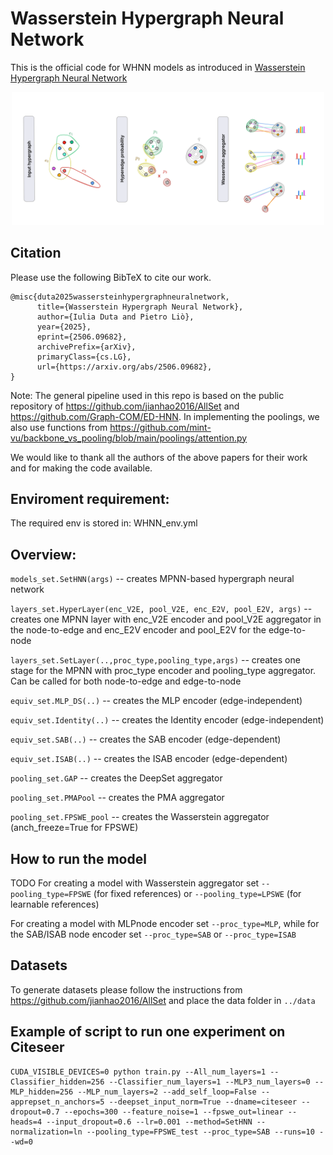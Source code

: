 # Wasserstein Hypergraph Neural Network

This is the official code for WHNN models as introduced in [Wasserstein Hypergraph Neural Network](https://arxiv.org/abs/2506.09682)

<div align="center">
  <img src="WHNN.png" width="500px" />
</div>


## Citation
Please use the following BibTeX to cite our work.
```
@misc{duta2025wassersteinhypergraphneuralnetwork,
      title={Wasserstein Hypergraph Neural Network}, 
      author={Iulia Duta and Pietro Liò},
      year={2025},
      eprint={2506.09682},
      archivePrefix={arXiv},
      primaryClass={cs.LG},
      url={https://arxiv.org/abs/2506.09682}, 
}
```

Note: The general pipeline used in this repo is based on the public repository of https://github.com/jianhao2016/AllSet and https://github.com/Graph-COM/ED-HNN. 
In implementing the poolings, we also use functions from https://github.com/mint-vu/backbone_vs_pooling/blob/main/poolings/attention.py

We would like to thank all the authors of the above papers for their work and for making the code available. 

## Enviroment requirement:
The required env is stored in: WHNN_env.yml

## Overview:

`models_set.SetHNN(args)` -- creates MPNN-based hypergraph neural network 

`layers_set.HyperLayer(enc_V2E, pool_V2E, enc_E2V, pool_E2V, args)` -- creates one MPNN layer with enc_V2E encoder and pool_V2E aggregator in the node-to-edge and enc_E2V encoder and pool_E2V for the edge-to-node

`layers_set.SetLayer(..,proc_type,pooling_type,args)` -- creates one stage for the MPNN with proc_type encoder and pooling_type aggregator. Can be called for both node-to-edge and edge-to-node

`equiv_set.MLP_DS(..)` -- creates the MLP encoder (edge-independent)  

`equiv_set.Identity(..)` -- creates the Identity encoder (edge-independent)  

`equiv_set.SAB(..)` -- creates the SAB encoder (edge-dependent)  

`equiv_set.ISAB(..)` -- creates the ISAB encoder (edge-dependent)  

`pooling_set.GAP` -- creates the DeepSet aggregator

`pooling_set.PMAPool` -- creates the PMA aggregator

`pooling_set.FPSWE_pool` -- creates the Wasserstein aggregator (anch_freeze=True for FPSWE)


## How to run the model
TODO
For creating a model with Wasserstein aggregator set `--pooling_type=FPSWE` (for fixed references) or `--pooling_type=LPSWE` (for learnable references)

For creating a model with MLPnode encoder set `--proc_type=MLP`, while for the SAB/ISAB node encoder set `--proc_type=SAB` or `--proc_type=ISAB`

## Datasets
To generate datasets please follow the instructions from https://github.com/jianhao2016/AllSet and place the data folder in `../data`

## Example of script to run one experiment on Citeseer

```
CUDA_VISIBLE_DEVICES=0 python train.py --All_num_layers=1 --Classifier_hidden=256 --Classifier_num_layers=1 --MLP3_num_layers=0 --MLP_hidden=256 --MLP_num_layers=2 --add_self_loop=False --apprepset_n_anchors=5 --deepset_input_norm=True --dname=citeseer --dropout=0.7 --epochs=300 --feature_noise=1 --fpswe_out=linear --heads=4 --input_dropout=0.6 --lr=0.001 --method=SetHNN --normalization=ln --pooling_type=FPSWE_test --proc_type=SAB --runs=10 --wd=0
```







